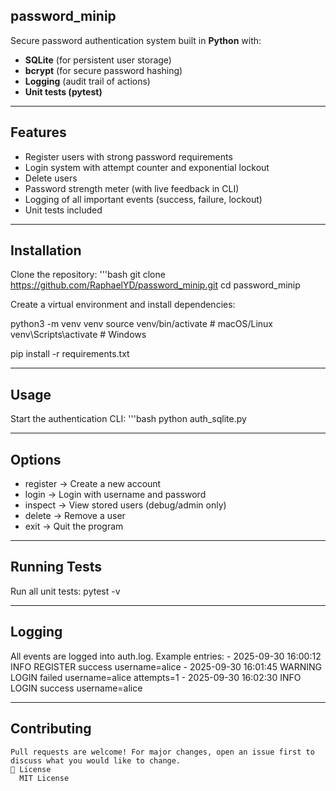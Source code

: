 ## password_minip
Secure password authentication system built in **Python** with:
- **SQLite** (for persistent user storage)
- **bcrypt** (for secure password hashing)
- **Logging** (audit trail of actions)
- **Unit tests (pytest)**
  
---

##  Features
- Register users with strong password requirements  
- Login system with attempt counter and exponential lockout  
- Delete users  
- Password strength meter (with live feedback in CLI)  
- Logging of all important events (success, failure, lockout)  
- Unit tests included  

---

##  Installation

Clone the repository:
'''bash 
git clone https://github.com/RaphaelYD/password_minip.git
cd password_minip

Create a virtual environment and install dependencies:

python3 -m venv venv
source venv/bin/activate   # macOS/Linux
venv\Scripts\activate      # Windows

pip install -r requirements.txt

---

##  Usage

Start the authentication CLI:
'''bash
python auth_sqlite.py

---

##  Options

- register → Create a new account
- login → Login with username and password
- inspect → View stored users (debug/admin only)
- delete → Remove a user
- exit → Quit the program

---

## Running Tests

  Run all unit tests:
    pytest -v

---

## Logging

  All events are logged into auth.log.
    Example entries:
      - 2025-09-30 16:00:12 INFO REGISTER success username=alice
      - 2025-09-30 16:01:45 WARNING LOGIN failed username=alice attempts=1
      - 2025-09-30 16:02:30 INFO LOGIN success username=alice

---

## Contributing

    Pull requests are welcome! For major changes, open an issue first to discuss what you would like to change.
    📜 License
      MIT License
















